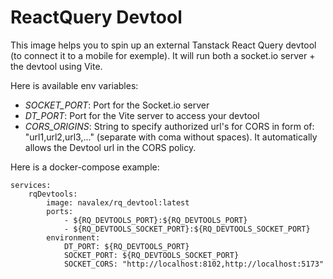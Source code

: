 # ReactQuery Devtool

This image helps you to spin up an external Tanstack React Query devtool (to connect it to a mobile for exemple). It will run both a socket.io server + the devtool using Vite.

Here is available env variables:

- *SOCKET_PORT*: Port for the Socket.io server
- *DT_PORT*: Port for the Vite server to access your devtool
- *CORS_ORIGINS*: String to specify authorized url's for CORS in form of: "url1,url2,url3,..." (separate with coma without spaces). It automatically allows the Devtool url in the CORS policy.

Here is a docker-compose example:
```docker-compose
services:
    rqDevtools:
        image: navalex/rq_devtool:latest
        ports:
            - ${RQ_DEVTOOLS_PORT}:${RQ_DEVTOOLS_PORT}
            - ${RQ_DEVTOOLS_SOCKET_PORT}:${RQ_DEVTOOLS_SOCKET_PORT}
        environment:
            DT_PORT: ${RQ_DEVTOOLS_PORT}
            SOCKET_PORT: ${RQ_DEVTOOLS_SOCKET_PORT}
            SOCKET_CORS: "http://localhost:8102,http://localhost:5173"
```
